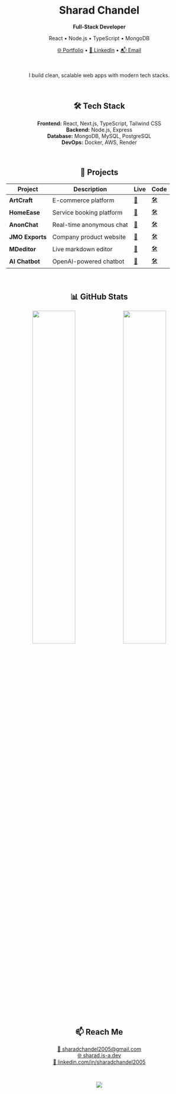 <h1 align="center">Sharad Chandel</h1>
<p align="center"><strong>Full-Stack Developer</strong></p>
<p align="center">React • Node.js • TypeScript • MongoDB</p>

<p align="center">
  <a href="https://sharad.is-a.dev">🌐 Portfolio</a> •
  <a href="https://www.linkedin.com/in/sharadchandel2005/">💼 LinkedIn</a> •
  <a href="mailto:sharadchandel2005@gmail.com">📬 Email</a>
</p>

<br/>

<p align="center">I build clean, scalable web apps with modern tech stacks.</p>

<br/>

<h2 align="center">🛠 Tech Stack</h2>

<p align="center">
  <b>Frontend:</b> React, Next.js, TypeScript, Tailwind CSS<br/>
  <b>Backend:</b> Node.js, Express<br/>
  <b>Database:</b> MongoDB, MySQL, PostgreSQL<br/>
  <b>DevOps:</b> Docker, AWS, Render
</p>

<br/>

<h2 align="center">🚀 Projects</h2>

<div align="center">

<table>
  <thead>
    <tr>
      <th>Project</th>
      <th>Description</th>
      <th>Live</th>
      <th>Code</th>
    </tr>
  </thead>
  <tbody>
    <tr>
      <td><strong>ArtCraft</strong></td>
      <td>E-commerce platform</td>
      <td><a href="https://artcraft.onrender.com/">🔗</a></td>
      <td><a href="https://github.com/SharadJ19/artcraft">🛠</a></td>
    </tr>
    <tr>
      <td><strong>HomeEase</strong></td>
      <td>Service booking platform</td>
      <td><a href="https://homeease-oa77.onrender.com/">🔗</a></td>
      <td><a href="https://github.com/SharadJ19/homeease">🛠</a></td>
    </tr>
    <tr>
      <td><strong>AnonChat</strong></td>
      <td>Real-time anonymous chat</td>
      <td><a href="https://anonchat-w4dw.onrender.com/">🔗</a></td>
      <td><a href="https://github.com/SharadJ19/anonchat">🛠</a></td>
    </tr>
    <tr>
      <td><strong>JMO Exports</strong></td>
      <td>Company product website</td>
      <td><a href="https://jmo.vercel.app/">🔗</a></td>
      <td><a href="https://github.com/SharadJ19/jmo">🛠</a></td>
    </tr>
    <tr>
      <td><strong>MDeditor</strong></td>
      <td>Live markdown editor</td>
      <td><a href="https://mdeditor.onrender.com/">🔗</a></td>
      <td><a href="https://github.com/SharadJ19/mdeditor">🛠</a></td>
    </tr>
    <tr>
      <td><strong>AI Chatbot</strong></td>
      <td>OpenAI-powered chatbot</td>
      <td><a href="https://aichatbot-93ke.onrender.com/">🔗</a></td>
      <td><a href="https://github.com/SharadJ19/aichatbot">🛠</a></td>
    </tr>
  </tbody>
</table>

</div>

<br/>

<h2 align="center">📊 GitHub Stats</h2>

<p align="center">
  <img src="https://github-readme-stats.vercel.app/api?username=SharadJ19&show_icons=true&hide_title=true&theme=github_dark&hide_border=true" width="48%" />
  <img src="https://github-readme-stats.vercel.app/api/top-langs/?username=SharadJ19&layout=compact&theme=github_dark&hide_border=true" width="48%" />
</p>

<br/>

<h2 align="center">📫 Reach Me</h2>

<p align="center">
  <a href="mailto:sharadchandel2005@gmail.com">📧 sharadchandel2005@gmail.com</a><br/>
  <a href="https://sharad.is-a.dev">🌐 sharad.is-a.dev</a><br/>
  <a href="https://www.linkedin.com/in/sharadchandel2005/">💼 linkedin.com/in/sharadchandel2005</a>
</p>

<br/>

<p align="center">
  <img src="https://komarev.com/ghpvc/?username=SharadJ19&label=Profile+Views&color=0e75b6&style=flat-square" />
</p>

